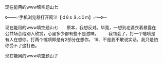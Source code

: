 现在能用的www填空题山七

《——✅手机浏览器打开网沚【ｄ8ｓ８.c０m】✅—》--

现在能用的www填空题山七　　原本，我想反对。毕竟，一想到老婆衣着暴露在公共场合给别人欣赏，心里多少都有些不是滋味。
　　我领会了，打一个嚏喷是有人在想你。打两个嚏喷即是有2部分在想你。
	19、不是我不敢说实话，我只是怕你受不了这打击。





现在能用的www填空题山了
